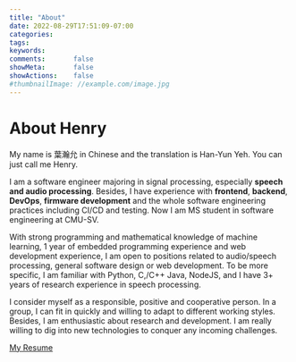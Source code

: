 ```yaml
---
title: "About"
date: 2022-08-29T17:51:09-07:00
categories:
tags:
keywords:
comments:       false
showMeta:       false
showActions:    false
#thumbnailImage: //example.com/image.jpg
---
```

# About Henry
My name is 葉瀚允 in Chinese and the translation is Han-Yun Yeh. You can just call me Henry.

I am a software engineer majoring in signal processing, especially **speech and audio processing**. Besides, I have experience with **frontend**, **backend**, **DevOps**, **firmware development** and the whole software engineering practices including CI/CD and testing. Now I am MS student in software engineering at CMU-SV.

With strong programming and mathematical knowledge of machine learning, 1 year of embedded programming experience and web development experience, I am open to positions related to audio/speech processing, general software design or web development. To be more specific, I am familiar with Python, C,/C++ Java, NodeJS, and I have 3+ years of research experience in speech processing.

I consider myself as a responsible, positive and cooperative person. In a group, I can fit in quickly and willing to adapt to different working styles. Besides, I am enthusiastic about research and development. I am really willing to dig into new technologies to conquer any incoming challenges.

[My Resume](https://github.com/henry034/Resume-CV/blob/master/resume.pdf)